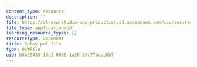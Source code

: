 ```yaml
---
content_type: resource
description: ''
file: https://ol-ocw-studio-app-production.s3.amazonaws.com/courses/res-18-009-learn-differential-equations-up-close-with-gilbert-strang-and-cleve-moler-fall-2015/b5b9843318c106661a2639c77bccc6b7_kcLc4FsshO4.pdf
file_type: application/pdf
learning_resource_types: []
resourcetype: Document
title: 3play pdf file
type: OCWFile
uid: b5b98433-18c1-0666-1a26-39c77bccc6b7
---
```

